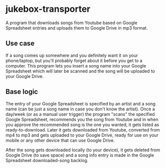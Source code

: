 # jukebox-transporter

A program that downloads songs from Youtube based on Google Spreadsheet entries and uploads them to Google Drive in mp3 format.

## Use case
If a song comes up somewhere and you definitely want it on your phone/laptop, but you'll probably forget about it before you get to a computer. This program lets you insert a song name into your Google Spreadsheet which will later be scanned and the song will be uploaded to your Google Drive. 

## Base logic
The entry of your Google Spreadsheet is specified by an artist and a song name (can be just a song name in case you don't know the artist). Once a day/week (or as a manual user trigger) the program "scans" the specified Google Spreadsheet, recommends you the song from Youtube and in when you approve the recommended song is the one you wanted, it gets listed as ready-to-download. Later it gets downloaded from Youtube, converted from mp4 to mp3 and gets uploaded to your Google Drive, ready for use on your mobile or any other device that can use Google Drive.

After the song gets downloaded locally (to your device), it gets deleted from Google Drive (to save space) and a song info entry is made in the Google Spreadsheet downloaded-song backlog.

